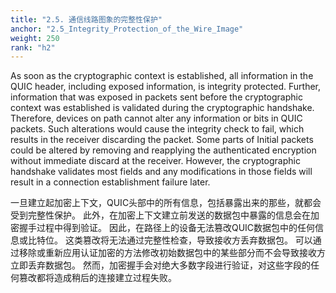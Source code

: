 ```yaml
---
title: "2.5. 通信线路图象的完整性保护"
anchor: "2.5_Integrity_Protection_of_the_Wire_Image"
weight: 250
rank: "h2"
---
```


As soon as the cryptographic context is established, all information in the QUIC header, including exposed information, is integrity protected. Further, information that was exposed in packets sent before the cryptographic context was established is validated during the cryptographic handshake. Therefore, devices on path cannot alter any information or bits in QUIC packets. Such alterations would cause the integrity check to fail, which results in the receiver discarding the packet. Some parts of Initial packets could be altered by removing and reapplying the authenticated encryption without immediate discard at the receiver. However, the cryptographic handshake validates most fields and any modifications in those fields will result in a connection establishment failure later.

一旦建立起加密上下文，QUIC头部中的所有信息，包括暴露出来的那些，就都会受到完整性保护。
此外，在加密上下文建立前发送的数据包中暴露的信息会在加密握手过程中得到验证。
因此，在路径上的设备无法篡改QUIC数据包中的任何信息或比特位。
这类篡改将无法通过完整性检查，导致接收方丢弃数据包。
可以通过移除或重新应用认证加密的方法修改初始数据包中的某些部分而不会导致接收方立即丢弃数据包。
然而，加密握手会对绝大多数字段进行验证，对这些字段的任何篡改都将造成稍后的连接建立过程失败。
